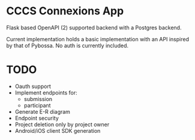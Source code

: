 # CCCS Connexions App

Flask based OpenAPI (2) supported backend with a Postgres backend.

Current implementation holds a basic implementation with an API inspired by that of Pybossa. No auth is currently included.

# TODO

* Oauth support
* Implement endpoints for:
  * submission
  * participant
* Generate E-R diagram
* Endpoint security
* Project deletion only by project owner
* Android/iOS client SDK generation
